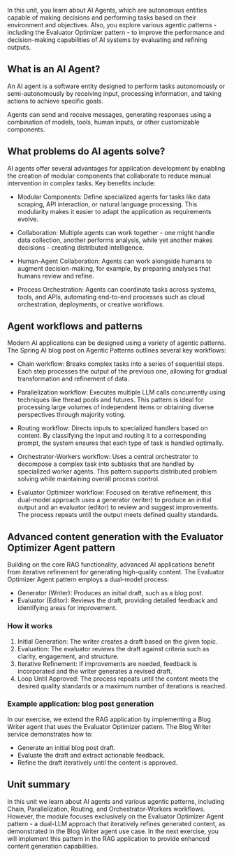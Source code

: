 In this unit, you learn about AI Agents, which are autonomous entities capable of making decisions and performing tasks based on their environment and objectives. Also, you explore various agentic patterns - including the Evaluator Optimizer pattern - to improve the performance and decision-making capabilities of AI systems by evaluating and refining outputs.

## What is an AI Agent?

An AI agent is a software entity designed to perform tasks autonomously or semi-autonomously by receiving input, processing information, and taking actions to achieve specific goals.

Agents can send and receive messages, generating responses using a combination of models, tools, human inputs, or other customizable components.

## What problems do AI agents solve?

AI agents offer several advantages for application development by enabling the creation of modular components that collaborate to reduce manual intervention in complex tasks. Key benefits include:

- Modular Components: Define specialized agents for tasks like data scraping, API interaction, or natural language processing. This modularity makes it easier to adapt the application as requirements evolve.

- Collaboration: Multiple agents can work together - one might handle data collection, another performs analysis, while yet another makes decisions - creating distributed intelligence.

- Human-Agent Collaboration: Agents can work alongside humans to augment decision-making, for example, by preparing analyses that humans review and refine.

- Process Orchestration: Agents can coordinate tasks across systems, tools, and APIs, automating end-to-end processes such as cloud orchestration, deployments, or creative workflows.

## Agent workflows and patterns

Modern AI applications can be designed using a variety of agentic patterns. The Spring AI blog post on Agentic Patterns outlines several key workflows:

- Chain workflow: Breaks complex tasks into a series of sequential steps. Each step processes the output of the previous one, allowing for gradual transformation and refinement of data.

- Parallelization workflow: Executes multiple LLM calls concurrently using techniques like thread pools and futures. This pattern is ideal for processing large volumes of independent items or obtaining diverse perspectives through majority voting.

- Routing workflow: Directs inputs to specialized handlers based on content. By classifying the input and routing it to a corresponding prompt, the system ensures that each type of task is handled optimally.

- Orchestrator-Workers workflow: Uses a central orchestrator to decompose a complex task into subtasks that are handled by specialized worker agents. This pattern supports distributed problem solving while maintaining overall process control.

- Evaluator Optimizer workflow: Focused on iterative refinement, this dual-model approach uses a generator (writer) to produce an initial output and an evaluator (editor) to review and suggest improvements. The process repeats until the output meets defined quality standards.

## Advanced content generation with the Evaluator Optimizer Agent pattern

Building on the core RAG functionality, advanced AI applications benefit from iterative refinement for generating high-quality content. The Evaluator Optimizer Agent pattern employs a dual-model process:

- Generator (Writer): Produces an initial draft, such as a blog post.
- Evaluator (Editor): Reviews the draft, providing detailed feedback and identifying areas for improvement.

### How it works

1. Initial Generation: The writer creates a draft based on the given topic.
1. Evaluation: The evaluator reviews the draft against criteria such as clarity, engagement, and structure.
1. Iterative Refinement: If improvements are needed, feedback is incorporated and the writer generates a revised draft.
1. Loop Until Approved: The process repeats until the content meets the desired quality standards or a maximum number of iterations is reached.

### Example application: blog post generation

In our exercise, we extend the RAG application by implementing a Blog Writer agent that uses the Evaluator Optimizer pattern. The Blog Writer service demonstrates how to:

- Generate an initial blog post draft.
- Evaluate the draft and extract actionable feedback.
- Refine the draft iteratively until the content is approved.

## Unit summary

In this unit we learn about AI agents and various agentic patterns, including Chain, Parallelization, Routing, and Orchestrator-Workers workflows. However, the module focuses exclusively on the Evaluator Optimizer Agent pattern - a dual-LLM approach that iteratively refines generated content, as demonstrated in the Blog Writer agent use case. In the next exercise, you will implement this pattern in the RAG application to provide enhanced content generation capabilities.

